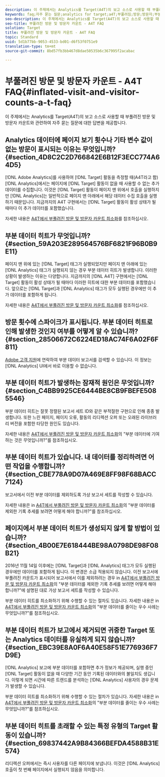 ```yaml
---
description: 이 주제에서는 Analytics를 Target(A4T)의 보고 소스로 사용할 때 부풀려진 방문 및 방문자 카운트와 관련하여 자주 묻는 질문에 대한 답변을 제공합니다.
keywords: faq;자주 묻는 질문;analytics for target;a4T;부풀려짐;방문;방문자;부분 히트;고립됨;고아;partial-hit
seo-description: 이 주제에서는 Analytics를 Target(A4T)의 보고 소스로 사용할 때 부풀려진 방문 및 방문자 카운트와 관련하여 자주 묻는 질문에 대한 답변을 제공합니다.
seo-title: 부풀려진 방문 및 방문자 카운트 - A4T FAQ
solution: Target
title: 부풀려진 방문 및 방문자 카운트 - A4T FAQ
topic: Standard
uuid: 5d1b77bb-9053-4533-bd01-d6f53f0751e9
translation-type: tm+mt
source-git-commit: 8bd57fb3bb467d8dae50535b6c367995f2acabac

---
```



# 부풀려진 방문 및 방문자 카운트 - A4T FAQ{#inflated-visit-and-visitor-counts-a-t-faq}

이 주제에서는 Analytics를 Target(A4T)의 보고 소스로 사용할 때 부풀려진 방문 및 방문자 카운트와 관련하여 자주 묻는 질문에 대한 답변을 제공합니다.

## Analytics 데이터에 페이지 보기 횟수나 기타 변수 값이 없는 방문이 표시되는 이유는 무엇입니까? {#section_4D8C2C2D766842E6B12F3ECC774A64D5}

[!DNL Adobe Analytics]를 사용하여 [!DNL Target] 활동을 측정할 때(A4T라고 함) [!DNL Analytics]에서는 페이지에 [!DNL Target] 활동이 없을 때 사용할 수 없는 추가 데이터를 수집합니다. 이것은 [!DNL Target] 활동이 페이지 맨 위에서 호출을 실행하지만 [!DNL Analytics]는 일반적으로 페이지 맨 아래에서 해당 데이터 수집 호출을 실행하기 때문입니다. 지금까지의 A4T 구현에서는 [!DNL Target] 활동이 활성 상태가 될 때마다 이 추가 데이터를 포함했습니다.

자세한 내용은 [A4T에서 부풀려진 방문 및 방문자 카운트 최소화](../../../c-integrating-target-with-mac/a4t/c-a4t-troubleshooting/minimizing-inflated-visit-and-visitor-counts-a4t.md#concept_A515C2DE126E44B6AD97754C2C6D5235)를 참조하십시오.

## 부분 데이터 히트가 무엇입니까? {#section_59A203E289564576BF6821F96B0B9E11}

페이지 맨 위에 있는 [!DNL Target] 태그가 실행되었지만 페이지 맨 아래에 있는 [!DNL Analytics] 태그가 실행되지 않는 경우 부분 데이터 히트가 발생합니다. 이러한 상황이 발생하는 이유는 다양합니다. 지금까지의 [!DNL A4T] 구현에서는 [!DNL Target] 활동이 활성 상태가 될 때마다 이러한 히트에 대한 부분 데이터를 포함했습니다. 앞으로는 [!DNL Target]과 [!DNL Analytics] 태그가 모두 실행된 경우에만 이 추가 데이터를 포함하게 됩니다.

자세한 내용은 [A4T에서 부풀려진 방문 및 방문자 카운트 최소화](../../../c-integrating-target-with-mac/a4t/c-a4t-troubleshooting/minimizing-inflated-visit-and-visitor-counts-a4t.md#concept_A515C2DE126E44B6AD97754C2C6D5235)를 참조하십시오.

## 방문 횟수에 스파이크가 표시됩니다. 부분 데이터 히트로 인해 발생한 것인지 여부를 어떻게 알 수 있습니까? {#section_28506672C6224ED18AC74F6A02F6F811}

[Adobe 고객 지원](../../../cmp-resources-and-contact-information.md#reference_ACA3391A00EF467B87930A450050077C)에 연락하여 부분 데이터 보고서를 검색할 수 있습니다. 이 정보는 [!DNL Analytics] UI에서 바로 이용할 수 없습니다.

## 부분 데이터 히트가 발생하는 잠재적 원인은 무엇입니까? {#section_C4BB9925CE6444BE8CB9FBEFE5085546}

부분 데이터 히트는 잘못 정렬된 보고서 세트 ID와 같은 부적절한 구현으로 인해 종종 발생합니다. 또한 느린 페이지, 페이지 오류, 활동의 리디렉션 오퍼 또는 오래된 라이브러리 버전을 포함한 타당한 원인도 있습니다.

자세한 내용은 [A4T에서 부풀려진 방문 및 방문자 카운트 최소화](../../../c-integrating-target-with-mac/a4t/c-a4t-troubleshooting/minimizing-inflated-visit-and-visitor-counts-a4t.md#concept_A515C2DE126E44B6AD97754C2C6D5235)의 &quot;부분 데이터에 기여하는 것은 무엇입니까?&quot;를 참조하십시오.

## 부분 데이터 히트가 있습니다. 내 데이터를 정리하려면 어떤 작업을 수행합니까? {#section_CBE778A9D07A469E8FF98F68BACC7124}

보고서에서 이전 부분 데이터를 제외하도록 가상 보고서 세트를 작성할 수 있습니다.

자세한 내용은 in [A4T에서 부풀려진 방문 및 방문자 카운트 최소화](../../../c-integrating-target-with-mac/a4t/c-a4t-troubleshooting/minimizing-inflated-visit-and-visitor-counts-a4t.md#concept_A515C2DE126E44B6AD97754C2C6D5235)의 &quot;부분 데이터를 제외한 기록 추세를 보려면 어떻게 해야 합니까?&quot;를 참조하십시오.

## 페이지에서 부분 데이터 히트가 생성되지 않게 할 방법이 있습니까? {#section_4B00E7E618444BE98A0798DE98F08B21}

2016년 11월 14일 이후에는 [!DNL Target]과 [!DNL Analytics] 태그가 모두 실행된 경우에만 데이터를 포함하게 됩니다. 이 변경은 소급 적용되지 않습니다. 이전 보고서에 부풀려진 카운트가 표시되어 보고서에서 이를 제외하려는 경우 in [A4T에서 부풀려진 방문 및 방문자 카운트 최소화](../../../c-integrating-target-with-mac/a4t/c-a4t-troubleshooting/minimizing-inflated-visit-and-visitor-counts-a4t.md#concept_A515C2DE126E44B6AD97754C2C6D5235)의 &quot;부분 데이터를 제외한 기록 추세를 보려면 어떻게 해야 합니까?&quot;에 설명된 대로 가상 보고서 세트를 작성할 수 있습니다.

부분 데이터 히트를 최소화하기 위해 수행할 수 있는 절차도 있습니다. 자세한 내용은 in [A4T에서 부풀려진 방문 및 방문자 카운트 최소화](../../../c-integrating-target-with-mac/a4t/c-a4t-troubleshooting/minimizing-inflated-visit-and-visitor-counts-a4t.md#concept_A515C2DE126E44B6AD97754C2C6D5235)의 &quot;부분 데이터를 줄이는 우수 사례는 무엇입니까?&quot;를 참조하십시오.

## 부분 데이터 히트가 보고에서 제거되면 귀중한 Target 또는 Analytics 데이터를 유실하게 되지 않습니까? {#section_EBC39E8A0F6A40E58F51E776936F7D9E}

[!DNL Analytics] 보고에 부분 데이터를 포함하면 추가 정보가 제공되며, 실행 중인 [!DNL Target] 활동이 없을 때 다양한 기간 동안 기록된 데이터와의 불일치도 생깁니다. 이렇게 되면 시간에 따른 트렌드를 분석하는 [!DNL Analytics] 사용자의 경우 문제가 발생할 수 있습니다.

부분 데이터 히트를 최소화하기 위해 수행할 수 있는 절차가 있습니다. 자세한 내용은 in [A4T에서 부풀려진 방문 및 방문자 카운트 최소화](../../../c-integrating-target-with-mac/a4t/c-a4t-troubleshooting/minimizing-inflated-visit-and-visitor-counts-a4t.md#concept_A515C2DE126E44B6AD97754C2C6D5235)의 &quot;부분 데이터를 줄이는 우수 사례는 무엇입니까?&quot;를 참조하십시오.

## 부분 데이터 히트를 초래할 수 있는 특정 유형의 Target 활동이 있습니까? {#section_69837442A9B84366BEFDA4588B31E574}

리디렉션 오퍼에서는 즉시 사용자를 다른 페이지에 보냅니다. 이것은 [!DNL Analytics] 호출이 첫 번째 페이지에서 실행되지 않음을 의미합니다.
